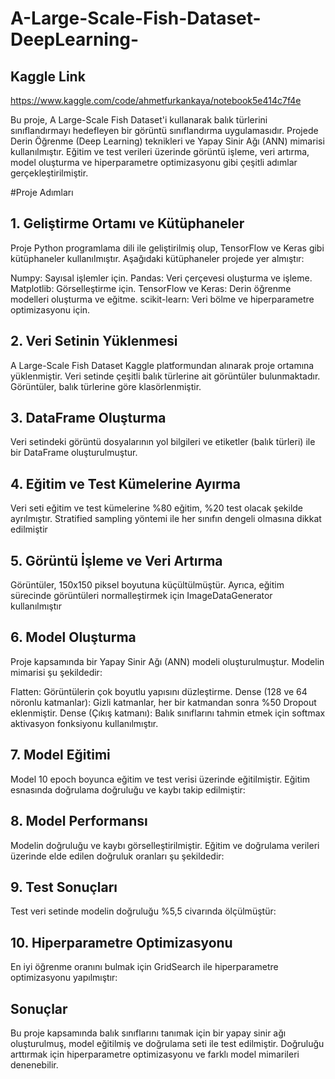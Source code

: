 # A-Large-Scale-Fish-Dataset-DeepLearning-

## Kaggle Link
https://www.kaggle.com/code/ahmetfurkankaya/notebook5e414c7f4e

Bu proje, A Large-Scale Fish Dataset'i kullanarak balık türlerini sınıflandırmayı hedefleyen bir görüntü sınıflandırma uygulamasıdır. Projede Derin Öğrenme (Deep Learning) teknikleri ve Yapay Sinir Ağı (ANN) mimarisi kullanılmıştır. Eğitim ve test verileri üzerinde görüntü işleme, veri artırma, model oluşturma ve hiperparametre optimizasyonu gibi çeşitli adımlar gerçekleştirilmiştir.

#Proje Adımları
## 1. Geliştirme Ortamı ve Kütüphaneler
Proje Python programlama dili ile geliştirilmiş olup, TensorFlow ve Keras gibi kütüphaneler kullanılmıştır. Aşağıdaki kütüphaneler projede yer almıştır:

Numpy: Sayısal işlemler için.
Pandas: Veri çerçevesi oluşturma ve işleme.
Matplotlib: Görselleştirme için.
TensorFlow ve Keras: Derin öğrenme modelleri oluşturma ve eğitme.
scikit-learn: Veri bölme ve hiperparametre optimizasyonu için.
## 2. Veri Setinin Yüklenmesi
A Large-Scale Fish Dataset Kaggle platformundan alınarak proje ortamına yüklenmiştir. Veri setinde çeşitli balık türlerine ait görüntüler bulunmaktadır. Görüntüler, balık türlerine göre klasörlenmiştir.

## 3. DataFrame Oluşturma
Veri setindeki görüntü dosyalarının yol bilgileri ve etiketler (balık türleri) ile bir DataFrame oluşturulmuştur.

## 4. Eğitim ve Test Kümelerine Ayırma
Veri seti eğitim ve test kümelerine %80 eğitim, %20 test olacak şekilde ayrılmıştır. Stratified sampling yöntemi ile her sınıfın dengeli olmasına dikkat edilmiştir

## 5. Görüntü İşleme ve Veri Artırma
Görüntüler, 150x150 piksel boyutuna küçültülmüştür. Ayrıca, eğitim sürecinde görüntüleri normalleştirmek için ImageDataGenerator kullanılmıştır

## 6. Model Oluşturma
Proje kapsamında bir Yapay Sinir Ağı (ANN) modeli oluşturulmuştur. Modelin mimarisi şu şekildedir:

Flatten: Görüntülerin çok boyutlu yapısını düzleştirme.
Dense (128 ve 64 nöronlu katmanlar): Gizli katmanlar, her bir katmandan sonra %50 Dropout eklenmiştir.
Dense (Çıkış katmanı): Balık sınıflarını tahmin etmek için softmax aktivasyon fonksiyonu kullanılmıştır.

## 7. Model Eğitimi
Model 10 epoch boyunca eğitim ve test verisi üzerinde eğitilmiştir. Eğitim esnasında doğrulama doğruluğu ve kaybı takip edilmiştir:


## 8. Model Performansı
Modelin doğruluğu ve kaybı görselleştirilmiştir. Eğitim ve doğrulama verileri üzerinde elde edilen doğruluk oranları şu şekildedir:


## 9. Test Sonuçları
Test veri setinde modelin doğruluğu %5,5 civarında ölçülmüştür:


## 10. Hiperparametre Optimizasyonu
En iyi öğrenme oranını bulmak için GridSearch ile hiperparametre optimizasyonu yapılmıştır:


## Sonuçlar
Bu proje kapsamında balık sınıflarını tanımak için bir yapay sinir ağı oluşturulmuş, model eğitilmiş ve doğrulama seti ile test edilmiştir. Doğruluğu arttırmak için hiperparametre optimizasyonu ve farklı model mimarileri denenebilir.
